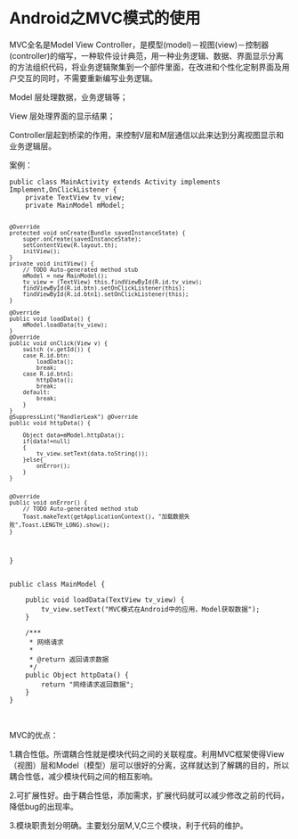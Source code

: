 # Android之MVC模式的使用
 <p>MVC全名是Model View Controller，是模型(model)－视图(view)－控制器(controller)的缩写，一种软件设计典范，用一种业务逻辑、数据、界面显示分离的方法组织代码，将业务逻辑聚集到一个部件里面，在改进和个性化定制界面及用户交互的同时，不需要重新编写业务逻辑。</p> 
<p>Model 层处理数据，业务逻辑等；</p> 
<p>View 层处理界面的显示结果；</p> 
<p>Controller层起到桥梁的作用，来控制V层和M层通信以此来达到分离视图显示和业务逻辑层。</p> 
<p>案例：</p> 
<pre><code class="language-java">public class MainActivity extends Activity implements Implement,OnClickListener {
	private TextView tv_view;
	private MainModel mModel;
	
	@Override
	protected void onCreate(Bundle savedInstanceState) {
		super.onCreate(savedInstanceState);
		setContentView(R.layout.th);
		initView();
	}
	private void initView() {
		// TODO Auto-generated method stub
		mModel = new MainModel();
		tv_view = (TextView) this.findViewById(R.id.tv_view);
		findViewById(R.id.btn).setOnClickListener(this);
		findViewById(R.id.btn1).setOnClickListener(this);
	}

	@Override
	public void loadData() {
		mModel.loadData(tv_view);
	}
	@Override
	public void onClick(View v) {
		switch (v.getId()) {
		case R.id.btn:
			loadData();
			break;
		case R.id.btn1:
			httpData();
			break;
		default:
			break;
		}
	}
	@SuppressLint("HandlerLeak") @Override
	public void httpData() {
		
		Object data=mModel.httpData();
		if(data!=null)
		{
			tv_view.setText(data.toString());
		}else{
			onError();
		}
	}
	
	
	@Override
	public void onError() {
		// TODO Auto-generated method stub
		Toast.makeText(getApplicationContext(), "加载数据失败",Toast.LENGTH_LONG).show();
	}
	

}
</code></pre> 
<pre><code class="language-java">public class MainModel {

	public void loadData(TextView tv_view) {
		tv_view.setText("MVC模式在Android中的应用，Model获取数据");
	}

	/***
	 * 网络请求
	 * 
	 * @return 返回请求数据
	 */
	public Object httpData() {
		return "网络请求返回数据";
	}
}</code></pre> 
<p>&nbsp;</p> 
<p>MVC的优点：</p> 
<p>1.耦合性低。所谓耦合性就是模块代码之间的关联程度。利用MVC框架使得View（视图）层和Model（模型）层可以很好的分离，这样就达到了解耦的目的，所以耦合性低，减少模块代码之间的相互影响。</p> 
<p>2.可扩展性好。由于耦合性低，添加需求，扩展代码就可以减少修改之前的代码，降低bug的出现率。</p> 
<p>3.模块职责划分明确。主要划分层M,V,C三个模块，利于代码的维护。</p>
